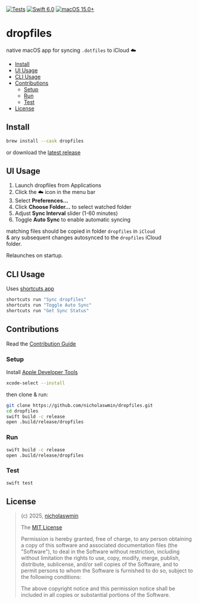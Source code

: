 [![Tests][tests-badge]][tests-url]
[![Swift 6.0][swift-badge]][swift-url]
[![macOS 15.0+][macos-badge]][macos-url]

# dropfiles

native macOS app for syncing `.dotfiles` to iCloud ☁️

- [Install](#install)
- [UI Usage](#ui-usage)
- [CLI Usage](#cli-usage)
- [Contributions](#contributions)
  - [Setup](#setup)
  - [Run](#run)
  - [Test](#test)
- [License](#license)

## Install

```sh
brew install --cask dropfiles
```

or download the [latest release][latest]

## UI Usage

1. Launch dropfiles from Applications
2. Click the ☁️ icon in the menu bar
3. Select **Preferences...**
4. Click **Choose Folder...** to select watched folder
5. Adjust **Sync Interval** slider (1-60 minutes)
6. Toggle **Auto Sync** to enable automatic syncing

matching files should be copied in folder `dropfiles` in `iCloud`  
& any subsequent changes autosynced to the `dropfiles` iCloud  
folder.

Relaunches on startup.

## CLI Usage

Uses [shortcuts app][shortcuts]

```sh
shortcuts run "Sync dropfiles"
shortcuts run "Toggle Auto Sync"
shortcuts run "Get Sync Status"
```

## Contributions

Read the [Contribution Guide][contrib]

### Setup 

Install [Apple Developer Tools][adtools]

```sh
xcode-select --install
```

then clone & run:

```sh
git clone https://github.com/nicholaswmin/dropfiles.git
cd dropfiles
swift build -c release
open .build/release/dropfiles
```

### Run

```sh
swift build -c release
open .build/release/dropfiles
```

### Test

```sh
swift test
```

## License

> (c) 2025, [nicholaswmin][author]
>
> The [MIT License][license]
>
> Permission is hereby granted, free of charge, to any person obtaining  
> a copy of this software and associated documentation files (the  
> "Software"), to deal in the Software without restriction, including  
> without limitation the rights to use, copy, modify, merge, publish,  
> distribute, sublicense, and/or sell copies of the Software, and to  
> permit persons to whom the Software is furnished to do so, subject to  
> the following conditions:
>
> The above copyright notice and this permission notice shall be  
> included in all copies or substantial portions of the Software.

[tests-badge]: https://github.com/nicholaswmin/dropfiles/actions/workflows/test.yml/badge.svg
[tests-url]: https://github.com/nicholaswmin/dropfiles/actions
[swift-badge]: https://img.shields.io/badge/Swift-6.0-orange.svg
[swift-url]: https://swift.org
[macos-badge]: https://img.shields.io/badge/macOS-15.0+-blue.svg
[macos-url]: https://developer.apple.com/macos/

[latest]: https://github.com/nicholaswmin/dropfiles/releases/latest
[shortcuts]: https://support.apple.com/guide/shortcuts-mac/
[contrib]: .github/CONTRIBUTING.md
[adtools]: https://developer.apple.com/xcode/resources/
[author]: https://github.com/nicholaswmin
[license]: https://choosealicense.com/licenses/mit/